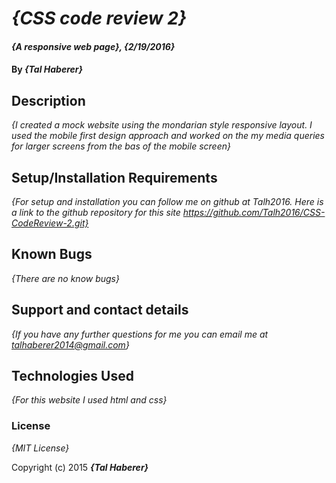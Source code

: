 # _{CSS code review 2}_

#### _{A responsive web page}, {2/19/2016}_

#### By _**{Tal Haberer}**_

## Description

_{I created a mock website using the mondarian style responsive layout. I used the mobile first design approach and worked on the my media queries for larger screens from the bas of the mobile screen}_

## Setup/Installation Requirements


_{For setup and installation you can follow me on github at Talh2016. Here is a link to the github repository for this site https://github.com/Talh2016/CSS-CodeReview-2.git}_

## Known Bugs

_{There are no know bugs}_

## Support and contact details

_{If you have any further questions for me you can email me at talhaberer2014@gmail.com}_

## Technologies Used

_{For this website I used html and css}_

### License

*{MIT License}*

Copyright (c) 2015 **_{Tal Haberer}_**
